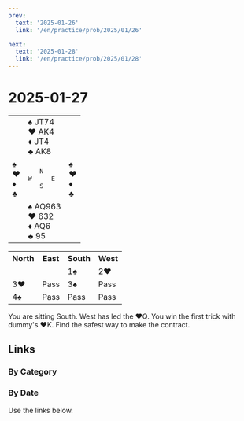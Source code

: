 ```yaml
---
prev:
  text: '2025-01-26'
  link: '/en/practice/prob/2025/01/26'

next:
  text: '2025-01-28'
  link: '/en/practice/prob/2025/01/28'
---
```


# 2025-01-27

<table class="deal">
	<tr>
		<td></td>
		<td>♠ JT74<br>♥ AK4<br>♦ JT4<br>♣ AK8</td>
		<td></td>
	</tr>
	<tr>
		<td>♠ <br>♥ <br>♦ <br>♣ </td>
		<td><pre>   N<br>W     E<br>   S</pre></td>
		<td>♠ <br>♥ <br>♦ <br>♣ </td>
	</tr>
	<tr>
		<td></td>
		<td>♠ AQ963<br>♥ 632<br>♦ AQ6<br>♣ 95</td>
		<td></td>
	</tr>
</table>

<table class="auction">
	<tr>
		<th>North</th>
		<th>East</th>
		<th>South</th>
		<th>West</th>
	</tr>
	<tr>
		<td></td>
		<td></td>
		<td>1♠</td>
		<td>2♥</td>
	</tr>
	<tr>
		<td>3♥</td>
		<td>Pass</td>
		<td>3♠</td>
		<td>Pass</td>
	</tr>
	<tr>
		<td>4♠</td>
		<td>Pass</td>
		<td>Pass</td>
		<td>Pass</td>
	</tr>
</table>

You are sitting South. West has led the ♥Q. You win the first trick with dummy's ♥K. Find the safest way to make the contract.

## Links

[<Badge type="tip" text="Check Solution"/>](/en/learning/prob/2025/01/27)

### By Category

[<Badge type="tip" text="<--"/>](/en/practice/prob/2025/01/25)
[<Badge type="tip" text="Calendar"/>](/en/practice/calendar/2025/01)
[<Badge type="tip" text="-->"/>](/en/practice/prob/2025/01/31)

### By Date

Use the links below.